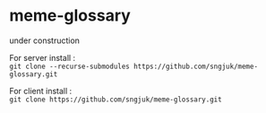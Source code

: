 # meme-glossary
under construction

For server install : <br>
```git clone --recurse-submodules https://github.com/sngjuk/meme-glossary.git```

For client install : <br>
```git clone https://github.com/sngjuk/meme-glossary.git```
